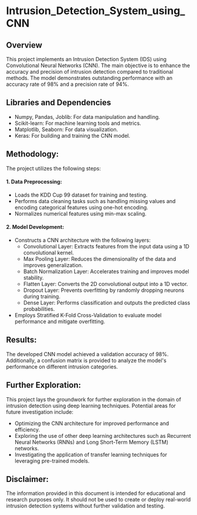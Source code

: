 # Intrusion_Detection_System_using_CNN

## Overview ##
This project implements an Intrusion Detection System (IDS) using Convolutional Neural Networks (CNN). The main objective is to enhance the accuracy and precision of intrusion detection compared to traditional methods. The model demonstrates outstanding performance with an accuracy rate of 98% and a precision rate of 94%.

## Libraries and Dependencies ##
- Numpy, Pandas, Joblib: For data manipulation and handling.
- Scikit-learn: For machine learning tools and metrics.
- Matplotlib, Seaborn: For data visualization.
- Keras: For building and training the CNN model.

## Methodology: ##
The project utilizes the following steps:

#### 1. Data Preprocessing: ####
- Loads the KDD Cup 99 dataset for training and testing.
-  Performs data cleaning tasks such as handling missing values and encoding categorical features using one-hot encoding.
- Normalizes numerical features using min-max scaling.

#### 2. Model Development: ####
- Constructs a CNN architecture with the following layers:
  - Convolutional Layer: Extracts features from the input data using a 1D convolutional kernel.
  - Max Pooling Layer: Reduces the dimensionality of the data and improves generalization.
  - Batch Normalization Layer: Accelerates training and improves model stability.
  - Flatten Layer: Converts the 2D convolutional output into a 1D vector.
  - Dropout Layer: Prevents overfitting by randomly dropping neurons during training.
  - Dense Layer: Performs classification and outputs the predicted class probabilities.
- Employs Stratified K-Fold Cross-Validation to evaluate model performance and mitigate overfitting.

## Results: ##
The developed CNN model achieved a validation accuracy of 98%. Additionally, a confusion matrix is provided to analyze the model's performance on different intrusion categories.

## Further Exploration: ##
This project lays the groundwork for further exploration in the domain of intrusion detection using deep learning techniques. Potential areas for future investigation include:
- Optimizing the CNN architecture for improved performance and efficiency.
- Exploring the use of other deep learning architectures such as Recurrent Neural Networks (RNNs) and Long Short-Term Memory (LSTM) networks.
- Investigating the application of transfer learning techniques for leveraging pre-trained models.


## Disclaimer: ##
The information provided in this document is intended for educational and research purposes only. It should not be used to create or deploy real-world intrusion detection systems without further validation and testing.
